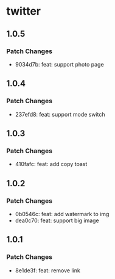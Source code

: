 # twitter

## 1.0.5

### Patch Changes

- 9034d7b: feat: support photo page

## 1.0.4

### Patch Changes

- 237efd8: feat: support mode switch

## 1.0.3

### Patch Changes

- 410fafc: feat: add copy toast

## 1.0.2

### Patch Changes

- 0b0546c: feat: add watermark to img
- dea0c70: feat: support big image

## 1.0.1

### Patch Changes

- 8e1de3f: feat: remove link
